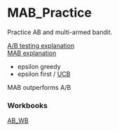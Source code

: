MAB_Practice
============

Practice AB and multi-armed bandit.

[A/B testing explanation](http://rpsychologist.com/d3/NHST/)  <br />
[MAB explanation](http://stevehanov.ca/blog/index.php?id=132)
* epsilon greedy
* epsilon first / [UCB](http://www.chrisstucchio.com/blog/2012/bandit_algorithms_vs_ab.html)

MAB outperforms A/B

### Workbooks

[AB_WB](http://nbviewer.ipython.org/github/nyghtowl/MAB_Practice/blob/master/AB_WB.ipynb)
